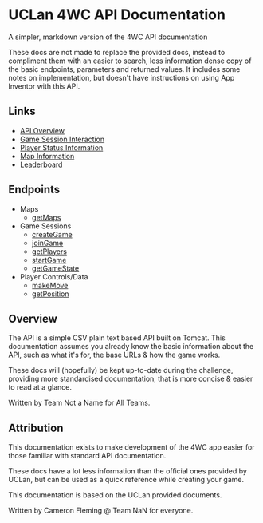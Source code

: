 # UCLan 4WC API Documentation
A simpler, markdown version of the 4WC API documentation

These docs are not made to replace the provided docs, instead to compliment them with an easier to search, less information dense copy of the basic endpoints, parameters and returned values.
It includes some notes on implementation, but doesn't have instructions on using App Inventor with this API.

## Links

- [API Overview](https://github.com/UCLanTeamNaN/api-docs/blob/master/docs/overview.md)
- [Game Session Interaction](https://github.com/UCLanTeamNaN/api-docs/blob/master/docs/game.md)
- [Player Status Information](https://github.com/UCLanTeamNaN/api-docs/blob/master/docs/players.md)
- [Map Information](https://github.com/UCLanTeamNaN/api-docs/blob/master/docs/maps.md)
- [Leaderboard](https://github.com/UCLanTeamNaN/api-docs/blob/master/docs/leaderboard.md)

## Endpoints

- Maps
    - [getMaps](https://github.com/UCLanTeamNaN/api-docs/blob/master/docs/maps.md#get-all-maps)
- Game Sessions
    - [createGame](https://github.com/UCLanTeamNaN/api-docs/blob/master/docs/game.md#create-game)
    - [joinGame](https://github.com/UCLanTeamNaN/api-docs/blob/master/docs/game.md#join-game)
    - [getPlayers](https://github.com/UCLanTeamNaN/api-docs/blob/master/docs/game.md#get-players-in-current-game)
    - [startGame](https://github.com/UCLanTeamNaN/api-docs/blob/master/docs/game.md#join-game)
    - [getGameState](https://github.com/UCLanTeamNaN/api-docs/blob/master/docs/game.md#get-game-state)
- Player Controls/Data
    - [makeMove](https://github.com/UCLanTeamNaN/api-docs/blob/master/docs/players.md#make-move)
    - [getPosition](https://github.com/UCLanTeamNaN/api-docs/blob/master/docs/players.md#get-position)

## Overview

The API is a simple CSV plain text based API built on Tomcat.
This documentation assumes you already know the basic information about the API,
such as what it's for, the base URLs & how the game works.

These docs will (hopefully) be kept up-to-date during the challenge, providing more
standardised documentation, that is more concise & easier to read at a glance.

Written by Team Not a Name for All Teams.

## Attribution

This documentation exists to make development of the 4WC app easier for those familiar with standard API documentation. 

These docs have a lot less information than the official ones provided by UCLan, but can be used as a quick reference while creating your game.

This documentation is based on the UCLan provided documents.

Written by Cameron Fleming @ Team NaN for everyone.
